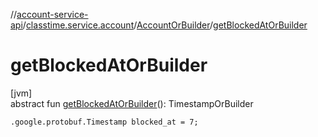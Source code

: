 //[account-service-api](../../../index.md)/[classtime.service.account](../index.md)/[AccountOrBuilder](index.md)/[getBlockedAtOrBuilder](get-blocked-at-or-builder.md)

# getBlockedAtOrBuilder

[jvm]\
abstract fun [getBlockedAtOrBuilder](get-blocked-at-or-builder.md)(): TimestampOrBuilder

`.google.protobuf.Timestamp blocked_at = 7;`

